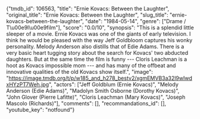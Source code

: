 {"tmdb_id": 106563, "title": "Ernie Kovacs: Between the Laughter", "original_title": "Ernie Kovacs: Between the Laughter", "slug_title": "ernie-kovacs-between-the-laughter", "date": "1984-05-14", "genre": ["Drame / T\u00e9l\u00e9film"], "score": "0.0/10", "synopsis": "This is a splendid little sleeper of a movie. Ernie Kovacs was one of the giants of early television. I think he would be pleased with the way Jeff Goldbloom captures his wonky personality. Melody Anderson also distills that of Edie Adams. There is a very basic heart tugging story about the search for Kovacs' two abducted daughters. But at the same time the film is funny --- Cloris Leachman is a hoot as Kovacs impossible mom --- and has many of the offbeat and innovative qualities of the old Kovacs show itself.", "image": "https://image.tmdb.org/t/p/w185_and_h278_bestv2/xgmEMVB3a32l9wIwdxHYzPT7Weh.jpg", "actors": ["Jeff Goldblum (Ernie Kovacs)", "Melody Anderson (Edie Adams)", "Madolyn Smith Osborne (Dorothy Kovacs)", "John Glover (Pierre Lafitte)", "Cloris Leachman (Mary Kovacs)", "Joseph Mascolo (Richards)"], "comments": [], "recommandations_id": [], "youtube_key": "notfound"}